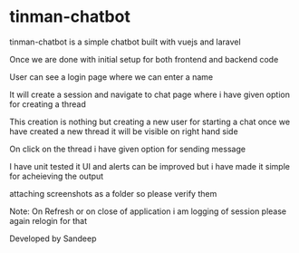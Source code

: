 # tinman-chatbot
tinman-chatbot is a simple chatbot built with vuejs and laravel

Once we are done with initial setup for both frontend and backend code

User can see a login page where we can enter a name

It will create a session and navigate to chat page where i have given option for creating a thread 

This creation is nothing but creating a new user for starting a chat once we have created a new thread it will be visible on right hand side

On click on the thread i have given option for sending message 

I have unit tested it UI and alerts can be improved but i have made it simple for acheieving the output

attaching screenshots as a folder so please verify them 

Note: On Refresh or on close of application i am logging of session please again relogin for that

Developed by Sandeep
